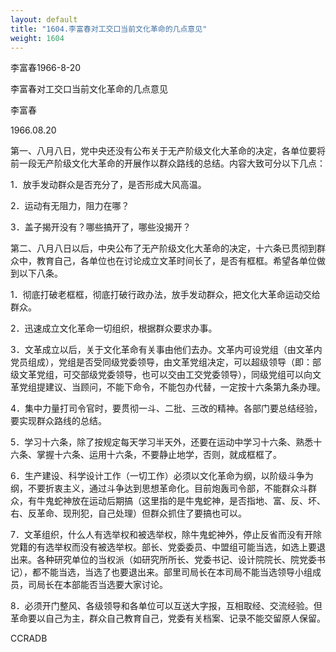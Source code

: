 ```yaml
---
layout: default
title: "1604.李富春对工交口当前文化革命的几点意见"
weight: 1604
---
```


李富春1966-8-20

李富春对工交口当前文化革命的几点意见

李富春

1966.08.20

第一、八月八日，党中央还没有公布关于无产阶级文化大革命的决定，各单位要将前一段无产阶级文化大革命的开展作以群众路线的总结。内容大致可分以下几点：

1．放手发动群众是否充分了，是否形成大风高温。

2．运动有无阻力，阻力在哪？

3．盖子揭开没有？哪些搞开了，哪些没揭开？

第二、八月八日以后，中央公布了无产阶级文化大革命的决定，十六条已贯彻到群众中，教育自己，各单位也在讨论成立文革时间长了，是否有框框。希望各单位做到以下八条。

1．彻底打破老框框，彻底打破行政办法，放手发动群众，把文化大革命运动交给群众。

2．迅速成立文化革命一切组织，根据群众要求办事。

3．文革成立以后，关于文化革命有关事由他们去办。文革内可设党组（由文革内党员组成），党组是否受同级党委领导，由文革党组决定，可以超级领导（即：部级文革党组，可交部级党委领导，也可以交由工交党委领导），同级党组可以向文革党组提建议、当顾问，不能下命令，不能包办代替，一定按十六条第九条办理。

4．集中力量打司令官时，要贯彻一斗、二批、三改的精神。各部门要总结经验，要实现群众路线的总结。

5．学习十六条，除了按规定每天学习半天外，还要在运动中学习十六条、熟悉十六条、掌握十六条、运用十六条，不要静止地学，否则，就成框框了。

6．生产建设、科学设计工作（一切工作）必须以文化革命为纲，以阶级斗争为纲，不要折衷主义，通过斗争达到思想革命化。目前炮轰司令部，不能群众斗群众，有牛鬼蛇神放在运动后期搞（这里指的是牛鬼蛇神，是否指地、富、反、坏、右、反革命、现刑犯，自己处理）但群众抓住了要搞也可以。

7．文革组织，什么人有选举权和被选举权，除牛鬼蛇神外，停止反省而没有开除党籍的有选举权而没有被选举权。部长、党委委员、中盟组可能当选，如选上要退出来。各种研究单位的当权派（如研究所所长、党委书记、设计院院长、院党委书记），都不能当选，当选了也要退出来。部里司局长在本司局不能当选领导小组成员，司局长在本部能否当选要大家讨论。

8．必须开门整风、各级领导和各单位可以互送大字报，互相取经、交流经验。但革命要以自己为主，群众自己教育自己，党委有关档案、记录不能交留原人保留。

CCRADB

